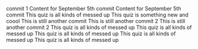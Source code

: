 commit 1
Content for September 5th commit
Content for September 5th commit
This quiz is all kinds of messed up
This quiz is something new and coool
This is still another commit
This is still another commit 2
This is still another commit 2
This quiz is all kinds of messed up
This quiz is all kinds of messed up
This quiz is all kinds of messed up
This quiz is all kinds of messed up
This quiz is all kinds of messed up

